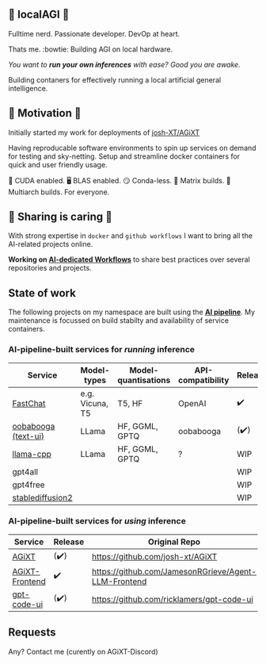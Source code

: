 ## 🧮 localAGI 🧮
Fulltime nerd. Passionate developer. DevOp at heart.

Thats me. :bowtie: Building AGI on local hardware.

*You want to **run your own inferences** with ease? Good you are awake.*


Building contaners for effectively running a local artificial general intelligence.

## :stars: Motivation :stars:

Initially started my work for deployments of [josh-XT/AGiXT](https://github.com/Josh-XT/AGiXT)

Having reproducable software environments to spin up services on demand for testing and sky-netting.
Setup and streamline docker containers for quick and user friendly usage.

:rocket: CUDA enabled. :desktop_computer: BLAS enabled. :smirk: Conda-less. :onion: Matrix builds. :office: Multiarch builds. For everyone.



## :hibiscus: Sharing is caring :hibiscus:

With strong expertise in `docker` and `github workflows` I want to bring all the AI-related projects online.

**Working on [AI-dedicated Workflows](https://github.com/localagi/ai-dedicated-workflows)** to share best practices over several repositories and projects.

## State of work

The following projects on my namespace are built using the **[AI pipeline](https://github.com/localagi/ai-dedicated-workflows)**.
My maintenance is focussed on build stabilty and availability of service containers.

### AI-pipeline-built services for *running* inference
| Service                                                      | Model-types     | Model-quantisations | API-compatibility | Release              | Original Repo |
---------------------------------------------|-----------------|---------------------|-------------------|----------------------|---------------|
| [FastChat](https://github.com/localagi/FastChat-docker)       | e.g. Vicuna, T5 | T5, HF              | OpenAI            | :heavy_check_mark:   | https://github.com/lm-sys/FastChat |
| [oobabooga (text-ui)](https://github.com/localagi/oobabooga-docker)     | LLama           | HF, GGML, GPTQ      | oobabooga         | (:heavy_check_mark:) | https://github.com/oobabooga/text-generation-webui |
| [llama-cpp](https://github.com/localagi/llama-cpp-server)     | LLama           | HF, GGML, GPTQ      | ?                 | WIP | https://github.com/abetlen/llama-cpp-python |
| gpt4all | | | | WIP |  |
| gpt4free | | | | WIP |  |
| [stablediffusion2](https://github.com/localagi/stablediffusion2-docker) |        |                     |                   |                     WIP  | |

### AI-pipeline-built services for *using* inference
| Service                                                                |  Release              | Original Repo |
|------------------------------------------------------------------------|-----------------------|---------------|
| [AGiXT](https://github.com/localagi/agent-llm)                         | (:heavy_check_mark:)  | https://github.com/josh-xt/AGiXT |
| [AGiXT-Frontend](https://github.com/localagi/agent-llm-frontend)       | :heavy_check_mark:    | https://github.com/JamesonRGrieve/Agent-LLM-Frontend |
| [gpt-code-ui](https://github.com/localagi/gpt-code-ui-docker)          | (:heavy_check_mark:)  | https://github.com/ricklamers/gpt-code-ui |




## Requests
Any? Contact me (curently on AGiXT-Discord)



<!--
**localagi/localAGI** is a ✨ _special_ ✨ repository because its `README.md` (this file) appears on your GitHub profile.

Here are some ideas to get you started:

- 
- 🌱 I’m currently learning ...
- 👯 I’m looking to collaborate on ...
- 🤔 I’m looking for help with ...
- 💬 Ask me about ...
- 📫 How to reach me: ...
- 😄 Pronouns: ...
- ⚡ Fun fact: ...
-->
